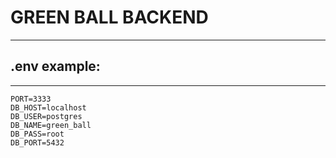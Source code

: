 # GREEN BALL BACKEND

--------------
## .env example:
--------------
```
PORT=3333
DB_HOST=localhost
DB_USER=postgres
DB_NAME=green_ball
DB_PASS=root
DB_PORT=5432
```